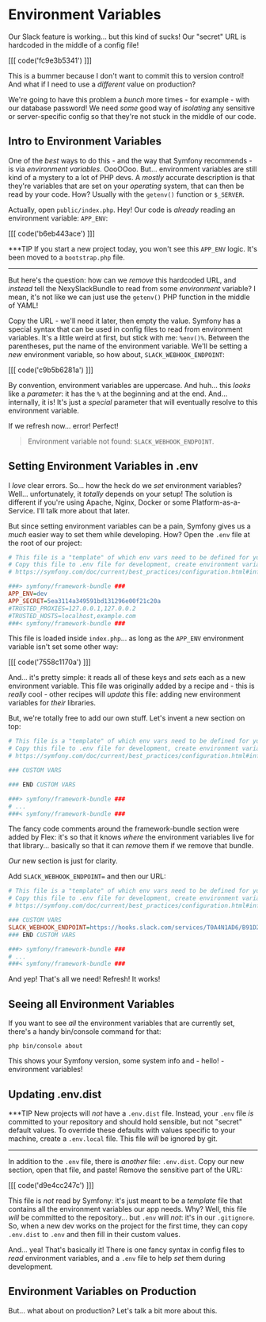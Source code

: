 # Environment Variables

Our Slack feature is working... but this kind of sucks! Our "secret" URL is hardcoded
in the middle of a config file!

[[[ code('fc9e3b5341') ]]]

This is a bummer because I don't want to commit this to version control! And what if I
need to use a *different* value on production?

We're going to have this problem a *bunch* more times - for example - with our database
password! We need *some* good way of *isolating* any sensitive or server-specific
config so that they're not stuck in the middle of our code.

## Intro to Environment Variables

One of the *best* ways to do this - and the way that Symfony recommends - is via
*environment variables*. OooOOoo. But... environment variables are still kind of
a mystery to a lot of PHP devs. A *mostly* accurate description is that they're
variables that are set on your *operating* system, that can then be read by your
code. How? Usually with the `getenv()` function or `$_SERVER`.

Actually, open `public/index.php`. Hey! Our code is *already* reading an environment
variable: `APP_ENV`:

[[[ code('b6eb443ace') ]]]

***TIP
If you start a new project today, you won't see this `APP_ENV` logic. It's
been moved to a `bootstrap.php` file.
***

But here's the question: how can we *remove* this hardcoded URL, and *instead* tell
the NexySlackBundle to read from some *environment* variable? I mean, it's not like
we can just use the `getenv()` PHP function in the middle of YAML!

Copy the URL - we'll need it later, then empty the value. Symfony has a special syntax
that can be used in config files to read from environment variables. It's a little
weird at first, but stick with me: `%env()%`. Between the parentheses, put the name
of the environment variable. We'll be setting a *new* environment variable, so how
about, `SLACK_WEBHOOK_ENDPOINT`:

[[[ code('c9b5b6281a') ]]]

By convention, environment variables are uppercase. And huh... this *looks* like
a *parameter*: it has the `%` at the beginning and at the end. And... internally,
it is! It's just a *special* parameter that will eventually resolve to this environment
variable.

If we refresh now... error! Perfect!

> Environment variable not found: `SLACK_WEBHOOK_ENDPOINT`.

## Setting Environment Variables in .env

I *love* clear errors. So... how the heck do we *set* environment variables? Well...
unfortunately, it *totally* depends on your setup! The solution is different if
you're using Apache, Nginx, Docker or some Platform-as-a-Service. I'll talk more
about that later.

But since setting environment variables can be a pain, Symfony gives us a *much*
easier way to set them while developing. How? Open the `.env` file at the root of
our project:

```ini
# This file is a "template" of which env vars need to be defined for your application
# Copy this file to .env file for development, create environment variables when deploying to production
# https://symfony.com/doc/current/best_practices/configuration.html#infrastructure-related-configuration

###> symfony/framework-bundle ###
APP_ENV=dev
APP_SECRET=5ea3114a349591bd131296e00f21c20a
#TRUSTED_PROXIES=127.0.0.1,127.0.0.2
#TRUSTED_HOSTS=localhost,example.com
###< symfony/framework-bundle ###
```

This file is loaded inside `index.php`... as long as the `APP_ENV` environment variable
isn't set some other way:

[[[ code('7558c1170a') ]]]

And... it's pretty simple: it reads all of these keys and *sets* each as a new
environment variable. This file was originally added by a recipe and - this is
*really* cool - other recipes will *update* this file: adding new environment variables
for *their* libraries.

But, we're totally free to add our own stuff. Let's invent a new section on top:

```ini
# This file is a "template" of which env vars need to be defined for your application
# Copy this file to .env file for development, create environment variables when deploying to production
# https://symfony.com/doc/current/best_practices/configuration.html#infrastructure-related-configuration

### CUSTOM VARS

### END CUSTOM VARS

###> symfony/framework-bundle ###
# ...
###< symfony/framework-bundle ###
```

The fancy code comments around the framework-bundle section were added by Flex:
it's so that it knows *where* the environment variables live for that library...
basically so that it can *remove* them if we remove that bundle.

*Our* new section is just for clarity.

Add `SLACK_WEBHOOK_ENDPOINT=` and then our URL:


```ini
# This file is a "template" of which env vars need to be defined for your application
# Copy this file to .env file for development, create environment variables when deploying to production
# https://symfony.com/doc/current/best_practices/configuration.html#infrastructure-related-configuration

### CUSTOM VARS
SLACK_WEBHOOK_ENDPOINT=https://hooks.slack.com/services/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
### END CUSTOM VARS

###> symfony/framework-bundle ###
# ...
###< symfony/framework-bundle ###
```

And yep! That's all we need! Refresh! It works!

## Seeing all Environment Variables

If you want to see *all* the environment variables that are currently set, there's
a handy bin/console command for that:

```terminal
php bin/console about
```

This shows your Symfony version, some system info and - hello! - environment variables!

## Updating .env.dist

***TIP
New projects will *not* have a `.env.dist` file. Instead, your `.env` file *is* committed
to your repository and should hold sensible, but not "secret" default values. To override
these defaults with values specific to your machine, create a `.env.local` file. This
file *will* be ignored by git.
***

In addition to the `.env` file, there is *another* file: `.env.dist`. Copy our new
section, open that file, and paste! Remove the sensitive part of the URL:

[[[ code('d9e4cc247c') ]]]

This file is *not* read by Symfony: it's just meant to be a *template* file that
contains all the environment variables our app needs. Why? Well, this file *will* be
committed to the repository... but `.env` will *not*: it's in our `.gitignore`. So,
when a new dev works on the project for the first time, they can copy `.env.dist`
to `.env` and then fill in their custom values.

And... yea! That's basically it! There is one fancy syntax in config files to *read*
environment variables, and a `.env` file to help *set* them during development.

## Environment Variables on Production

But... what about on production? Let's talk a bit more about this.
